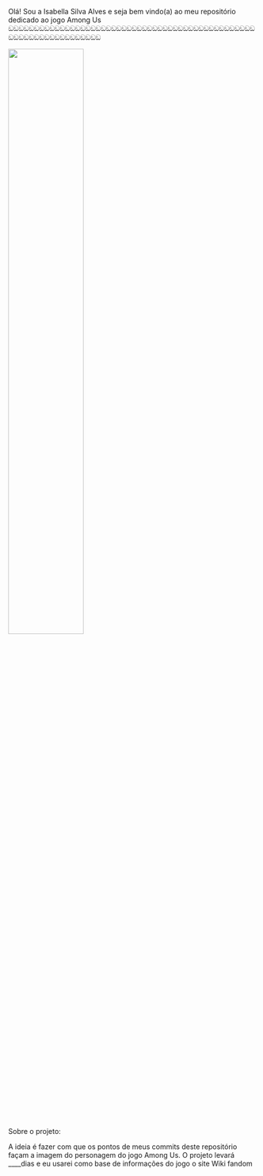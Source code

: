 Olá! Sou a Isabella Silva Alves e seja bem vindo(a) ao meu repositório dedicado ao jogo Among Us
ඞඞඞඞඞඞඞඞඞඞඞඞඞඞඞඞඞඞඞඞඞඞඞඞඞඞඞඞඞඞඞඞඞඞඞඞඞඞඞඞඞඞඞඞඞඞඞඞඞඞඞඞඞඞඞඞඞඞඞඞඞඞඞඞඞඞ

<img width= "55%" src="https://storage.stwonline.com.br/180graus/uploads/ckeditor/pictures/2385593/93gaa4wm3z4hbenzlbxweq-1jxe.jpg">

##

Sobre o projeto: 

A ideia é fazer com que os pontos de meus commits deste repositório façam a imagem do personagem do jogo Among Us. O projeto levará ____dias e eu usarei como base de informações do jogo o site Wiki fandom 

